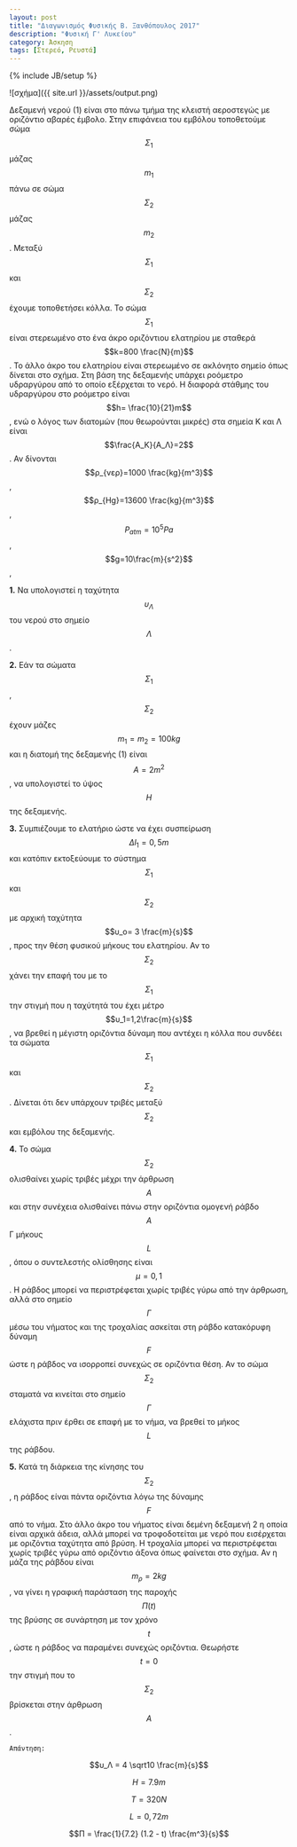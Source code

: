 ```yaml
---
layout: post
title: "Διαγωνισμός Φυσικής Β. Ξανθόπουλος 2017"
description: "Φυσική Γ' Λυκείου"
category: Άσκηση
tags: [Στερεό, Ρευστά]
---
```

{% include JB/setup %}

![σχήμα]({{ site.url }}/assets/output.png) 

Δεξαμενή νερού (1) είναι στο πάνω τμήμα της κλειστή αεροστεγώς με οριζόντιο αβαρές έμβολο. Στην επιφάνεια του εμβόλου τοποθετούμε σώμα $$Σ_1$$ μάζας $$m_1$$ πάνω σε σώμα $$Σ_2$$ μάζας $$m_2$$. Μεταξύ $$Σ_1$$ και $$Σ_2$$ έχουμε τοποθετήσει κόλλα. Το σώμα $$Σ_1$$ είναι στερεωμένο στο ένα άκρο οριζόντιου ελατηρίου με σταθερά $$k=800 \frac{Ν}{m}$$. Το άλλο άκρο του ελατηρίου είναι στερεωμένο σε ακλόνητο σημείο όπως δίνεται στο σχήμα. Στη βάση της δεξαμενής υπάρχει ροόμετρο υδραργύρου από το οποίο εξέρχεται το νερό. H διαφορά στάθμης του υδραργύρου στο ροόμετρο είναι $$h= \frac{10}{21}m$$, ενώ ο λόγος των διατομών (που
θεωρούνται μικρές) στα σημεία Κ και Λ είναι $$\frac{Α_Κ}{Α_Λ}=2$$.
Αν δίνονται $$ρ_{νερ}=1000 \frac{kg}{m^3}$$, $$ρ_{Hg}=13600 \frac{kg}{m^3}$$, $$P_{atm}=10^5 Pa$$, $$g=10\frac{m}{s^2}$$,

**1.** Να υπολογιστεί η ταχύτητα $$υ_Λ$$ του νερού στο σημείο $$Λ$$.

**2.** Εάν τα σώματα $$Σ_1$$, $$Σ_2$$ έχουν μάζες $$m_1=m_2=100kg$$ και η διατομή της δεξαμενής (1) είναι $$Α=2m^2$$, να υπολογιστεί το ύψος $$H$$ της δεξαμενής.

**3.** Συμπιέζουμε το ελατήριο ώστε να έχει συσπείρωση $$Δl_1=0,5m$$ και κατόπιν εκτοξεύουμε το σύστημα $$Σ_1$$ και $$Σ_2$$ με αρχική ταχύτητα $$υ_ο= 3 \frac{m}{s}$$, προς την θέση φυσικού μήκους του ελατηρίου. Αν το $$Σ_2$$ χάνει την επαφή του με το $$Σ_1$$ την στιγμή που η ταχύτητά του έχει μέτρο $$υ_1=1,2\frac{m}{s}$$, να βρεθεί η μέγιστη οριζόντια δύναμη που αντέχει η κόλλα που συνδέει τα σώματα $$Σ_1$$ και $$Σ_2$$. Δίνεται ότι δεν υπάρχουν τριβές μεταξύ $$Σ_2$$ και εμβόλου της δεξαμενής.

**4.** Το σώμα $$Σ_2$$ ολισθαίνει χωρίς τριβές μέχρι την άρθρωση $$Α$$ και στην συνέχεια ολισθαίνει πάνω στην οριζόντια ομογενή ράβδο $$Α$$Γ μήκους $$L$$, όπου ο συντελεστής ολίσθησης είναι $$μ=0,1$$. Η ράβδος μπορεί να περιστρέφεται χωρίς τριβές γύρω από την άρθρωση, αλλά στο σημείο $$Γ$$ μέσω του νήματος και της τροχαλίας ασκείται στη ράβδο κατακόρυφη δύναμη $$F$$ ώστε η ράβδος να
ισορροπεί συνεχώς σε οριζόντια θέση. Αν το σώμα $$Σ_2$$ σταματά να κινείται στο σημείο $$Γ$$ ελάχιστα πριν έρθει σε επαφή με το νήμα, να βρεθεί το μήκος $$L$$ της ράβδου.

**5.** Κατά τη διάρκεια της κίνησης του $$Σ_2$$, η ράβδος είναι πάντα οριζόντια λόγω της δύναμης $$F$$ από το νήμα. Στο άλλο άκρο του νήματος είναι δεμένη δεξαμενή 2 η οποία είναι αρχικά άδεια, αλλά μπορεί να τροφοδοτείται με νερό που εισέρχεται με οριζόντια ταχύτητα από βρύση. Η τροχαλία μπορεί να περιστρέφεται χωρίς τριβές γύρω από οριζόντιο άξονα όπως φαίνεται στο σχήμα. Αν η μάζα της ράβδου είναι $$m_ρ=2kg$$, να γίνει η γραφική παράσταση της παροχής $$Π(t)$$ της βρύσης σε συνάρτηση με τον χρόνο $$t$$, ώστε η ράβδος να παραμένει συνεχώς οριζόντια. Θεωρήστε $$t=0$$ την στιγμή που το $$Σ_2$$ βρίσκεται στην άρθρωση $$Α$$.


`Απάντηση:`

$$υ_Λ = 4 \sqrt10 \frac{m}{s}$$

$$H = 7.9 m$$

$$T=320N$$

$$L = 0,72m$$

$$Π = \frac{1}{7.2} (1.2 - t) \frac{m^3}{s}$$


